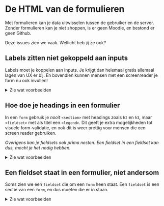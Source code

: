 # De HTML van de formulieren

Met formulieren kan je data uitwisselen tussen de gebruiker en de server. Zonder formulieren kan je niet shoppen, is er geen Moodle, en bestond er geen Github.

Deze issues zien we vaak. Wellicht heb jij ze ook?

## Labels zitten niet gekoppeld aan inputs

Labels moet je koppelen aan inputs. Je krijgt dan helemaal gratis allemaal lagen van UX er bij. En bovendien kunnen mensen met een screenreader je form nu ook invullen!

<details>
  <summary>Zie wat voorbeelden</summary>

### Goed
````html
<label>
  Naam
  <input>
</label>
````

### Ook goed
````html
<label for="naam">naam</label>
<input id="naam">
````

### Niet goed
````
<label>naam</label>
<input id="naam">
````
</details>

## Hoe doe je headings in een formulier

In een `form` gebruik je *nooit* `<section>` met headings zoals `h2` en `h3`, maar `<fieldset>` met als titel een `<legend>`. Dit geeft je extra mogelijkheden tot visuele form-validatie, en ook dit is weer prettig voor mensen die een screen reader gebruiken.

*Overigens kan je fieldsets ook prima nesten. Een fieldset in een fieldset kan dus, mocht je het nodig hebben.*

<details>
  <summary>Zie wat voorbeelden</summary>

### Goed
````html
<form>
  <fieldset>
    <legend>Inloggen</legend>
    <label>Naam<input></label>
    <label>Email<input type="email"></label>
  </fieldset>
  <button>Verstuur</button>
</form>
````

### Niet goed
````
<form>
  <h2>Inloggen</h2>
  <label>Naam<input></label>
  <label>Email<input type="email"></label>
  <button>Verstuur</button>
</form>
````
### Ook niet goed
````
<form>
  <section>
    <h2>Inloggen</h2>
    <label>Naam<input></label>
    <label>Email<input type="email"></label>
    <button>Verstuur</button>
  <section>
</form>
````
</details>

## Een fieldset staat in een formulier, niet andersom

Soms zien we een `fieldset` die om een `form` heen staat. Een `fieldset` is een sectie van een `form`, en dus moeten die er in staan.

<details>
  <summary>Zie wat voorbeelden</summary>

### Goed
````html
<form action="/action_page.php">
  <fieldset>
    <legend>Formulier</legend>
    <label>Login naam:<input type="text"></label>
    <label>Paswoord:<input type="password"></label>
    <input type="submit" value="Submit">
  </fieldset>
</form>
````

### Niet goed
````
<fieldset>
  <legend>Formulier</legend>
  <form action="/action_page.php">
    <label>Login naam:<input type="text"></label>
    <label>Paswoord:<input type="password"></label>
    <input type="submit" value="Submit">
  </form>
</fieldset>
````
</details>
